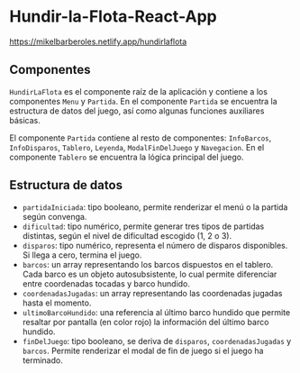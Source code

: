 # Hundir-la-Flota-React-App

https://mikelbarberoles.netlify.app/hundirlaflota

## Componentes

`HundirLaFlota` es el componente raíz de la aplicación y contiene a los componentes `Menu` y `Partida`. En el componente `Partida` se encuentra la estructura de datos del juego, así como algunas funciones auxiliares básicas.

El componente `Partida` contiene al resto de componentes: `InfoBarcos`, `InfoDisparos`, `Tablero`, `Leyenda`, `ModalFinDelJuego` y `Navegacion`. En el componente `Tablero` se encuentra la lógica principal del juego.

## Estructura de datos

-   `partidaIniciada`: tipo booleano, permite renderizar el menú o la partida según convenga.
-   `dificultad`: tipo numérico, permite generar tres tipos de partidas distintas, según el nivel de dificultad escogido (1, 2 o 3).
-   `disparos`: tipo numérico, representa el número de disparos disponibles. Si llega a cero, termina el juego.
-   `barcos`: un array representando los barcos dispuestos en el tablero. Cada barco es un objeto autosubsistente, lo cual permite diferenciar entre coordenadas tocadas y barco hundido. 
-   `coordenadasJugadas`: un array representando las coordenadas jugadas hasta el momento.
-   `ultimoBarcoHundido`: una referencia al último barco hundido que permite resaltar por pantalla (en color rojo) la información del último barco hundido.
-   `finDelJuego`: tipo booleano, se deriva de `disparos`, `coordenadasJugadas` y `barcos`. Permite renderizar el modal de fin de juego si el juego ha terminado.
